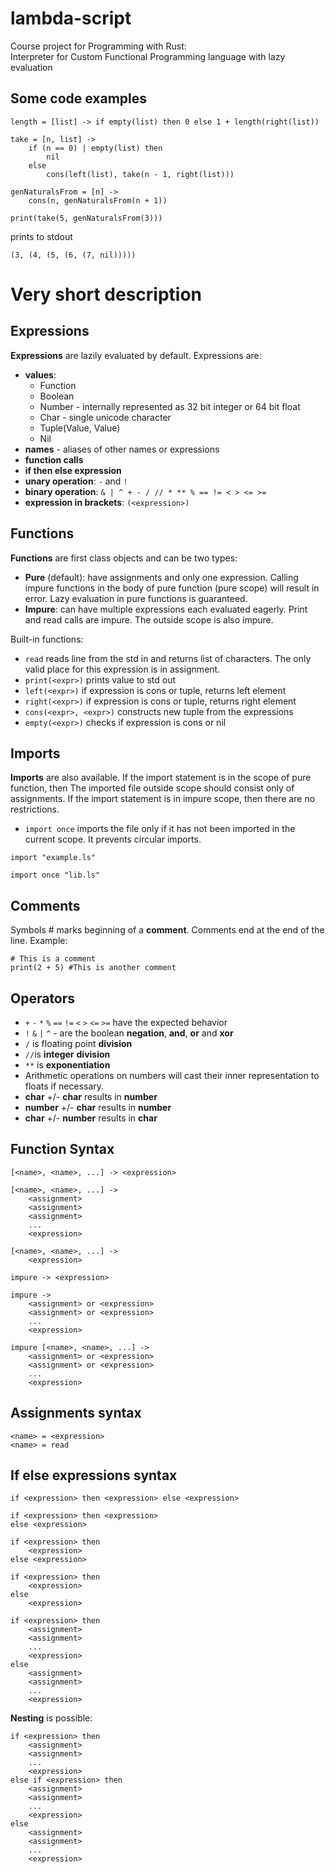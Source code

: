 # lambda-script
Course project for Programming with Rust:  
Interpreter for Custom Functional Programming language with lazy evaluation

## Some code examples
```
length = [list] -> if empty(list) then 0 else 1 + length(right(list))

take = [n, list] ->
    if (n == 0) | empty(list) then
        nil
    else 
        cons(left(list), take(n - 1, right(list)))
```

```
genNaturalsFrom = [n] ->
    cons(n, genNaturalsFrom(n + 1))

print(take(5, genNaturalsFrom(3)))
```
prints to stdout
```
(3, (4, (5, (6, (7, nil)))))
```

# Very short description

## Expressions
**Expressions** are lazily evaluated by default. Expressions are:
 - **values**:
   - Function
   - Boolean
   - Number - internally represented as 32 bit integer or 64 bit float
   - Char - single unicode character
   - Tuple(Value, Value)
   - Nil
 - **names** - aliases of other names or expressions
 - **function calls**
 - **if then else expression**
 - **unary operation**: ```-``` and ```!```
 - **binary operation**: ```& | ^ + - / // * ** % == != < > <= >= ```
 - **expression in brackets**: ```(<expression>)```

## Functions
**Functions** are first class objects and can be two types:
- **Pure** (default): have assignments and only one expression. Calling impure functions in the body of pure function (pure scope) will result in error. Lazy evaluation in pure functions is guaranteed.
- **Impure**: can have multiple expressions each evaluated eagerly. Print and read calls are impure. The outside scope is also impure.

Built-in functions:
 - ```read``` reads line from the std in and returns list of characters. The only valid place for this expression is in assignment.
 - ```print(<expr>)```  prints value to std out
 - ```left(<expr>)``` if expression is cons or tuple, returns left element
 - ```right(<expr>)``` if expression is cons or tuple, returns right element
 - ```cons(<expr>, <expr>)``` constructs new tuple from the expressions
 - ```empty(<expr>)``` checks if expression is cons or nil

## Imports
**Imports** are also available. If the import statement is in the scope of pure function, then The imported file outside scope should consist only of assignments. If the import statement is in impure scope, then there are no restrictions.
 - ``` import once ``` imports the file only if it has not been imported in the current scope. It prevents circular imports.
```
import "example.ls"
```
```
import once "lib.ls"
```
## Comments
Symbols # marks beginning of a **comment**. Comments end at the end of the line.
Example:
```
# This is a comment
print(2 + 5) #This is another comment
```

## Operators
- `+` `-` `*` `%` `==` `!=` `<` `>` `<=` `>=` have the expected behavior   
- `!` `&` `|` `^` - are the boolean **negation**, **and**, **or** and **xor**   
- `/` is floating point **division**  
- `//`is **integer** **division**  
- `**` is **exponentiation**  
- Arithmetic operations on numbers will cast their inner representation to floats if necessary.  
- **char** +/- **char** results in **number**
- **number** +/- **char** results in **number**
- **char** +/- **number** results in **char**

## Function Syntax
```
[<name>, <name>, ...] -> <expression>

[<name>, <name>, ...] ->
    <assignment>
    <assignment>
    <assignment>
    ...
    <expression>

[<name>, <name>, ...] ->
    <expression>

impure -> <expression>

impure ->
    <assignment> or <expression>
    <assignment> or <expression>
    ...
    <expression>

impure [<name>, <name>, ...] -> 
    <assignment> or <expression>
    <assignment> or <expression>
    ...
    <expression>
```

## Assignments syntax
```
<name> = <expression>
<name> = read
```

## If else expressions syntax
```
if <expression> then <expression> else <expression>

if <expression> then <expression>
else <expression>

if <expression> then
    <expression> 
else <expression>

if <expression> then
    <expression> 
else 
    <expression>

if <expression> then
    <assignment>
    <assignment>
    ...
    <expression> 
else 
    <assignment>
    <assignment>
    ...
    <expression>
```
**Nesting** is possible:
```
if <expression> then
    <assignment>
    <assignment>
    ...
    <expression>
else if <expression> then
    <assignment>
    <assignment>
    ...
    <expression>
else
    <assignment>
    <assignment>
    ...
    <expression>
```
